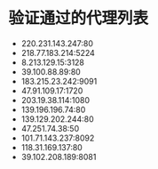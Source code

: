 # 验证通过的代理列表

 - 220.231.143.247:80
 - 218.77.183.214:5224
 - 8.213.129.15:3128
 - 39.100.88.89:80
 - 183.215.23.242:9091
 - 47.91.109.17:1720
 - 203.19.38.114:1080
 - 139.196.196.74:80
 - 139.129.202.244:80
 - 47.251.74.38:50
 - 101.71.143.237:8092
 - 118.31.169.137:80
 - 39.102.208.189:8081
